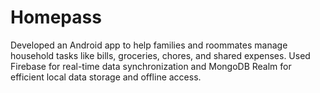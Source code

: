 # Homepass
Developed an Android app to help families and roommates manage household tasks like bills, groceries, chores, and shared expenses. Used Firebase for real-time data synchronization and MongoDB Realm for efficient local data storage and offline access.
